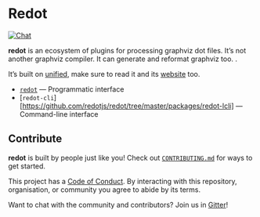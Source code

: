 # Redot

[![Chat](https://img.shields.io/gitter/room/redotjs/Lobby.svg)](https://gitter.im/redotjs/Lobby)

**redot** is an ecosystem of plugins for processing graphviz dot files.
It’s not another graphviz compiler. It can generate
and reformat graphviz too. .

It’s built on [unified](https://github.com/unifiedjs/unified), make sure to read it and its [website](https://unifiedjs.github.io) too.

* [`redot`](https://github.com/redotjs/redot/tree/master/packages/redot) — Programmatic interface
* [`redot-cli`][https://github.com/redotjs/redot/tree/master/packages/redot-lcli] — Command-line interface

## Contribute

**redot** is built by people just like you! Check out
[`CONTRIBUTING.md`](CONTRIBUTING.md) for ways to get started.

This project has a [Code of Conduct](CODE_OF_CONDUCT.md). By interacting with this repository,
organisation, or community you agree to abide by its terms.

Want to chat with the community and contributors? Join us in [Gitter](https://gitter.im/redotjs/Lobby)!
